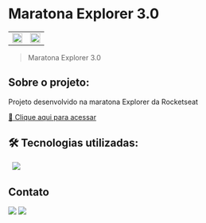 # Maratona Explorer 3.0

<table>
  <tr>
    <td align="center"><img  width="100%" src="https://user-images.githubusercontent.com/105132452/191047763-5c4b2091-b19e-4ac4-8119-112fb1c1d210.png" alt=""></td>
    <td align="center"> <img  width="100%" src="https://user-images.githubusercontent.com/105132452/191039783-f0cf6638-d6a5-4703-bf78-11e9fdd743c2.png" alt=""></td>
  </tr>
</table>

> Maratona Explorer 3.0

## Sobre o projeto:

Projeto desenvolvido na maratona Explorer da Rocketseat

[🔗 Clique aqui para acessar](https://andersonrodrigs.github.io/Maratona-Explorer3.0/)

## 🛠 Tecnologias utilizadas:

<div display="block">
<img src="https://img.shields.io/badge/HTML5-E34F26?style=for-the-badge&logo=html5&logoColor=white" alt="">
<img src="https://img.shields.io/badge/CSS3-1572B6?style=for-the-badge&logo=css3&logoColor=white" alt="">
<img src="https://img.shields.io/badge/JavaScript-F7DF1E?style=for-the-badge&logo=javascript&logoColor=black">
</div>

<!--# Autor:-->

## Contato

<a href="https://www.linkedin.com/in/anderson-r-souza" target="_blank"><img src="https://img.shields.io/badge/-LinkedIn-%230077B5?style=for-the-badge&logo=linkedin&logoColor=white" target="_blank"></a>
<a href = "mailto:anderson.rodriguesouz@gmail.com"><img src="https://img.shields.io/badge/-Gmail-%23333?style=for-the-badge&logo=gmail&logoColor=white" target="_blank"></a>

